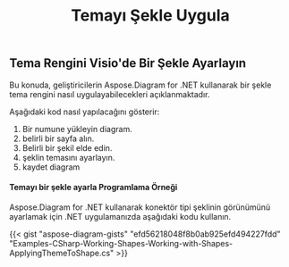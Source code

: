 ﻿---
title: Temayı Şekle Uygula
type: docs
weight: 70
url: /tr/net/apply-theme-to-shape/
description: Bu bölüm, Aspose.Diagram ile bir visio şeklinde tema Özelliklerinin nasıl ayarlanacağını açıklar.
---
## **Tema Rengini Visio'de Bir Şekle Ayarlayın**
Bu konuda, geliştiricilerin Aspose.Diagram for .NET kullanarak bir şekle tema rengini nasıl uygulayabilecekleri açıklanmaktadır.

Aşağıdaki kod nasıl yapılacağını gösterir:

1. Bir numune yükleyin diagram.
1. belirli bir sayfa alın.
1. Belirli bir şekil elde edin.
1. şeklin temasını ayarlayın.
1. kaydet diagram
#### **Temayı bir şekle ayarla Programlama Örneği**
Aspose.Diagram for .NET kullanarak konektör tipi şeklinin görünümünü ayarlamak için .NET uygulamanızda aşağıdaki kodu kullanın.

{{< gist "aspose-diagram-gists" "efd56218048f8b0ab925efd494227fdd" "Examples-CSharp-Working-Shapes-Working-with-Shapes-ApplyingThemeToShape.cs" >}}
